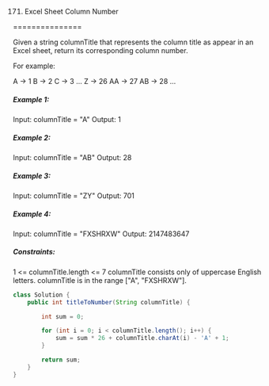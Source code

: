 171. Excel Sheet Column Number

===============

Given a string columnTitle that represents the column title as appear in an Excel sheet, return its corresponding column number.

For example:

A -> 1
B -> 2
C -> 3
...
Z -> 26
AA -> 27
AB -> 28 
...

##### Example 1:

Input: columnTitle = "A"
Output: 1

##### Example 2:

Input: columnTitle = "AB"
Output: 28

##### Example 3:

Input: columnTitle = "ZY"
Output: 701

##### Example 4:

Input: columnTitle = "FXSHRXW"
Output: 2147483647

##### Constraints:

1 <= columnTitle.length <= 7
columnTitle consists only of uppercase English letters.
columnTitle is in the range ["A", "FXSHRXW"].

```java
class Solution {
    public int titleToNumber(String columnTitle) {

        int sum = 0;

        for (int i = 0; i < columnTitle.length(); i++) {
            sum = sum * 26 + columnTitle.charAt(i) - 'A' + 1;
        }

        return sum;
    }
}
```

